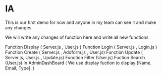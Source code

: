 # IA
This is our first demo for now and anyone in my team can see it and make any changes 

We will write any changes of function here and write all new functions 

Function Display ( Server.js , User.js )
Function Login ( Server.js , Login.js )
Function Create ( Server.js , Addform.js , User.js)
Function Update ( Server.js, User.js , Update.js)
Function Filter (User.js)
Fuction Search (User.js)
In AdminDashBoard ( We use display fuction to display [Name, Email, Type]. )
